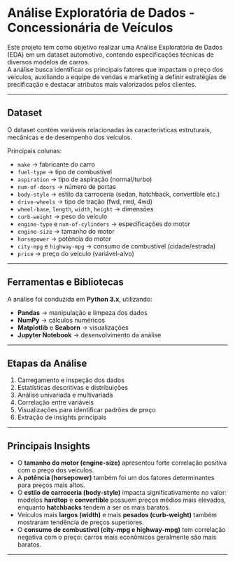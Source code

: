 # Análise Exploratória de Dados - Concessionária de Veículos

Este projeto tem como objetivo realizar uma Análise Exploratória de Dados (EDA) em um dataset automotivo, contendo especificações técnicas de diversos modelos de carros.  
A análise busca identificar os principais fatores que impactam o preço dos veículos, auxiliando a equipe de vendas e marketing a definir estratégias de precificação e destacar atributos mais valorizados pelos clientes.

---

## Dataset

O dataset contém variáveis relacionadas às características estruturais, mecânicas e de desempenho dos veículos.  

Principais colunas:  
- `make` → fabricante do carro  
- `fuel-type` → tipo de combustível  
- `aspiration` → tipo de aspiração (normal/turbo)  
- `num-of-doors` → número de portas  
- `body-style` → estilo da carroceria (sedan, hatchback, convertible etc.)  
- `drive-wheels` → tipo de tração (fwd, rwd, 4wd)  
- `wheel-base`, `length`, `width`, `height` → dimensões  
- `curb-weight` → peso do veículo  
- `engine-type` e `num-of-cylinders` → especificações do motor  
- `engine-size` → tamanho do motor  
- `horsepower` → potência do motor  
- `city-mpg` e `highway-mpg` → consumo de combustível (cidade/estrada)  
- `price` → preço do veículo (variável-alvo)  

---

## Ferramentas e Bibliotecas

A análise foi conduzida em **Python 3.x**, utilizando:  

- **Pandas** → manipulação e limpeza dos dados  
- **NumPy** → cálculos numéricos  
- **Matplotlib** e **Seaborn** → visualizações  
- **Jupyter Notebook** → desenvolvimento da análise  

---

## Etapas da Análise

1. Carregamento e inspeção dos dados  
2. Estatísticas descritivas e distribuições  
3. Análise univariada e multivariada  
4. Correlação entre variáveis  
5. Visualizações para identificar padrões de preço  
6. Extração de insights principais  

---

## Principais Insights

- O **tamanho do motor (engine-size)** apresentou forte correlação positiva com o preço dos veículos.  
- A **potência (horsepower)** também foi um dos fatores determinantes para preços mais altos.  
- O **estilo de carroceria (body-style)** impacta significativamente no valor: modelos **hardtop** e **convertible** possuem preços médios mais elevados, enquanto **hatchbacks** tendem a ser os mais baratos.  
- Veículos mais **largos (width)** e mais **pesados (curb-weight)** também mostraram tendência de preços superiores.  
- O **consumo de combustível (city-mpg e highway-mpg)** tem correlação negativa com o preço: carros mais econômicos geralmente são mais baratos.  

---
